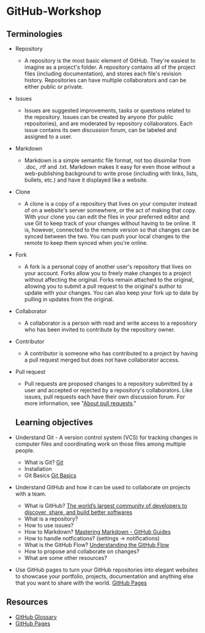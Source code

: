 # GitHub-Workshop

## Terminologies

- Repository
  - A repository is the most basic element of GitHub. They're easiest to imagine as a project's folder. A repository contains all of the project files (including documentation), and stores each file's revision history. Repositories can have multiple collaborators and can be either public or private.
  
- Issues
  - Issues are suggested improvements, tasks or questions related to the repository. Issues can be created by anyone (for public repositories), and are moderated by repository collaborators. Each issue contains its own discussion forum, can be labeled and assigned to a user.
  
- Markdown
  - Markdown is a simple semantic file format, not too dissimilar from .doc, .rtf and .txt. Markdown makes it easy for even those without a web-publishing background to write prose (including with links, lists, bullets, etc.) and have it displayed like a website.
  
- Clone
  - A clone is a copy of a repository that lives on your computer instead of on a website's server somewhere, or the act of making that copy. With your clone you can edit the files in your preferred editor and use Git to keep track of your changes without having to be online. It is, however, connected to the remote version so that changes can be synced between the two. You can push your local changes to the remote to keep them synced when you're online.
  
- Fork
  - A fork is a personal copy of another user's repository that lives on your account. Forks allow you to freely make changes to a project without affecting the original. Forks remain attached to the original, allowing you to submit a pull request to the original's author to update with your changes. You can also keep your fork up to date by pulling in updates from the original.
  
- Collaborator
  - A collaborator is a person with read and write access to a repository who has been invited to contribute by the repository owner.
  
- Contributor
  - A contributor is someone who has contributed to a project by having a pull request merged but does not have collaborator access.
  
- Pull request
  - Pull requests are proposed changes to a repository submitted by a user and accepted or rejected by a repository's collaborators. Like issues, pull requests each have their own discussion forum. For more information, see "[About pull requests](https://help.github.com/articles/about-pull-requests/)."
  
  ## Learning objectives

- Understand Git - A version control system (VCS) for tracking changes in computer files and coordinating work on those files among multiple people.
  - What is Git? [Git](https://git-scm.com/)
  - Installation
  - Git Basics [Git Basics](https://github.com/ABES-Technovation/Git-and-GitHub-Workshop/tree/master/module-1)
- Understand GitHub and how it can be used to collaborate on projects with a team.
  - What is GitHub? [The world’s largest community of developers to discover, share, and build better softwares](https://github.com/)
  - What is a repository?
  - How to use issues?
  - How to Markdown? [Mastering Markdown - GitHub Guides](https://guides.github.com/features/mastering-markdown/)
  - How to handle notfications? (settings -> notifications)
  - What is the GitHub Flow? [Understanding the GitHub Flow](https://guides.github.com/introduction/flow/)
  - How to propose and collaborate on changes?
  - What are some other resources?
-  Use GitHub pages to turn your GitHub repositories into elegant websites to showcase your portfolio, projects, documentation and anything else that you want to share with the world. [GitHub Pages](https://pages.github.com/)

    
## Resources

- [GitHub Glossary](https://help.github.com/articles/github-glossary/)
- [GitHub Pages](https://pages.github.com/)



